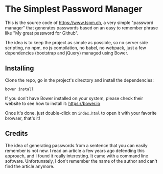# The Simplest Password Manager

This is the source code of https://www.tspm.ch, a very simple "password manager" that generates passwords based on an easy to remember phrase like "My great password for Github". 

The idea is to keep the project as simple as possible, so no server side scripting, no npm, no js compilation, no babel, no webpack, just a few dependencies (bootstrap and jQuery) managed using Bower. 

## Installing

Clone the repo, go in the project's directory and install the dependencies:

    bower install

If you don't have Bower installed on your system, please check their website to see how to install it: https://bower.io

Once it's done, just double-click on `index.html` to open it with your favorite browser, that's it!

## Credits

The idea of generating passwords from a sentence that you can easily remember is not new. I read an article a few years ago defending this approach, and I found it really interesting. It came with a command line software. Unfortunately, I don't    remember the name of the author and can't find the article anymore. 
